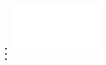 - ![The Rust Programming Language.pdf](../assets/The_Rust_Programming_Language_1647488836011_0.pdf)
-
-